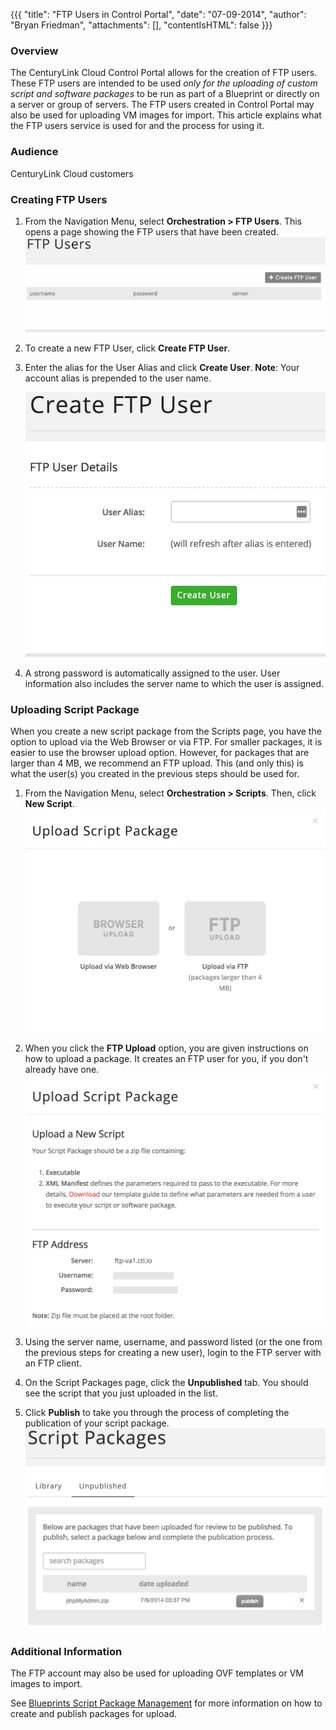 {{{
  "title": "FTP Users in Control Portal",
  "date": "07-09-2014",
  "author": "Bryan Friedman",
  "attachments": [],
  "contentIsHTML": false
}}}

### Overview
The CenturyLink Cloud Control Portal allows for the creation of FTP users. These FTP users are intended to be used *only for the uploading of custom script and software packages* to be run as part of a Blueprint or directly on a server or group of servers. The FTP users created in Control Portal may also be used for uploading VM images for import. This article explains what the FTP users service is used for and the process for using it.

### Audience
CenturyLink Cloud customers

### Creating FTP Users
1. From the Navigation Menu, select **Orchestration > FTP Users**. This opens a page showing the FTP users that have been created.
   ![FTP Users](../images/clc-ftp-users-page.png)

2. To create a new FTP User, click **Create FTP User**.

3. Enter the alias for the User Alias and click **Create User**. **Note**: Your account alias is prepended to the user name.

   ![Create FTP User](../images/clc-ftp-create-user.png)

4. A strong password is automatically assigned to the user. User information also includes the server name to which the user is assigned.

### Uploading Script Package
When you create a new script package from the Scripts page, you have the option to upload via the Web Browser or via FTP. For smaller packages, it is easier to use the browser upload option. However, for packages that are larger than 4 MB, we recommend an FTP upload. This (and only this) is what the user(s) you created in the previous steps should be used for.

1. From the Navigation Menu, select **Orchestration > Scripts**. Then, click **New Script**.
   ![Upload New Script](../images/clc-ftp-new-script.png)

2. When you click the **FTP Upload** option, you are given instructions on how to upload a package. It creates an FTP user for you, if you don't already have one.
   ![Upload Script Package](../images/clc-ftp-upload-option.png)

3. Using the server name, username, and password listed (or the one from the previous steps for creating a new user), login to the FTP server with an FTP client.

4. On the Script Packages page, click the **Unpublished** tab. You should see the script that you just uploaded in the list.

5. Click **Publish** to take you through the process of completing the publication of your script package.
![Script Package](../images/clc-ftp-publish-script.png)

### Additional Information
The FTP account may also be used for uploading OVF templates or VM images to import.

See [Blueprints Script Package Management](../Blueprints/blueprints-script-and-software-package-management.md) for more information on how to create and publish packages for upload.
